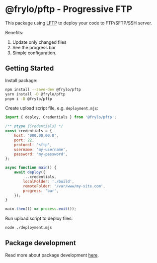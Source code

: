 # @frylo/pftp - Progressive FTP

This package using [LFTP](https://lftp.yar.ru/) to deploy your code to FTP/SFTP/SSH server.

Benefits:
1. Update only changed files
2. See the progress bar
3. Simple configuration.


## Getting Started

Install package:
```bash
npm install --save-dev @frylo/pftp
yarn install -D @frylo/pftp
pnpm i -D @frylo/pftp
```

Create upload script file, e.g. `deployment.mjs`:
```js
import { deploy, Credentials } from '@frylo/pftp';

/** @type {Credentials} */
const credentials = {
	host: '000.00.00.0',
	port: 22,
	protocol: 'sftp',
	username: 'my-username',
	password: 'my-password',
};

async function main() {
	await deploy({
		...credentials,
		localFolder: './build',
		remoteFolder: '/var/www/my-site.com',
		progress: 'bar',
	});
}

main.then(() => process.exit());
```

Run upload script to deploy files:
```bash
node ./deployment.mjs
```

## Package development

Read more about package development [here](./readme/package-development.md).
